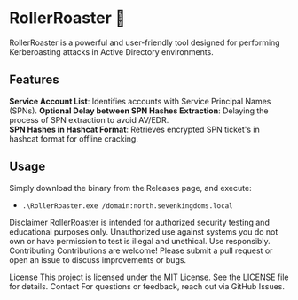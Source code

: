 # RollerRoaster 🎢

RollerRoaster is a powerful and user-friendly tool designed for performing Kerberoasting attacks in Active Directory environments.

## Features

**Service Account List**: Identifies accounts with Service Principal Names (SPNs).
**Optional Delay between SPN Hashes Extraction**: Delaying the process of SPN extraction to avoid AV/EDR.<br>
**SPN Hashes in Hashcat Format**: Retrieves encrypted SPN ticket's in hashcat format for offline cracking.


## Usage

Simply download the binary from the Releases page, and execute:

- `.\RollerRoaster.exe /domain:north.sevenkingdoms.local`

Disclaimer
RollerRoaster is intended for authorized security testing and educational purposes only. Unauthorized use against systems you do not own or have permission to test is illegal and unethical. Use responsibly.
Contributing
Contributions are welcome! Please submit a pull request or open an issue to discuss improvements or bugs.

License
This project is licensed under the MIT License. See the LICENSE file for details.
Contact
For questions or feedback, reach out via GitHub Issues.
